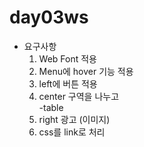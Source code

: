 # day03ws

- 요구사항
    1. Web Font 적용
    2. Menu에 hover 기능 적용
    3. left에 버튼 적용
    4. center 구역을 나누고 <article>
        -table
    5. right 광고 (이미지)
    6. css를 link로 처리